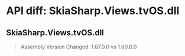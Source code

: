 # API diff: SkiaSharp.Views.tvOS.dll

## SkiaSharp.Views.tvOS.dll

> Assembly Version Changed: 1.67.0.0 vs 1.60.0.0

